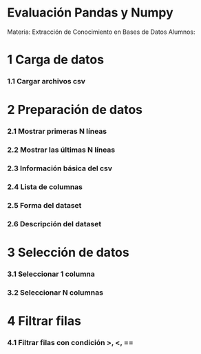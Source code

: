 # Evaluación Pandas y Numpy
Materia: Extracción de Conocimiento en Bases de Datos
Alumnos:

# 1 Carga de datos
### 1.1 Cargar archivos csv

# 2 Preparación de datos
### 2.1 Mostrar primeras N líneas
### 2.2 Mostrar las últimas N líneas
### 2.3 Información básica del csv
### 2.4 Lista de columnas
### 2.5 Forma del dataset
### 2.6 Descripción del dataset

# 3 Selección de datos
### 3.1 Seleccionar 1 columna
### 3.2 Seleccionar N columnas

# 4 Filtrar filas
### 4.1 Filtrar filas con condición >, <, ==
